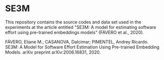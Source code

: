 # SE3M
This repository contains the source codes and data set used in the experiments at the article entitled "SE3M: A model for estimating software effort using pre-trained embeddings models" (FÁVERO et al., 2020).

FÁVERO, Eliane M.; CASANOVA, Dalcimar; PIMENTEL, Andrey Ricardo. SE3M: A Model for Software Effort Estimation Using Pre-trained Embedding Models. arXiv preprint arXiv:2006.16831, 2020.
